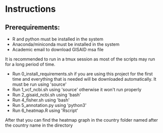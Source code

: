 Instructions
======

Prerequirements:
----------------

* R and python must be installed in the system
* Anaconda/miniconda must be installed in the system
* Academic email to download GISAID msa file

It is recommended to run in a tmux session as most of the scripts may run for a long period of time.

* Run 0_install_requirements.sh if you are using this project for the first time and everything that is needed will be downloaded automatically. It must be run using 'source'
* Run 1_vcf_ncbi.sh using 'source' otherwise it won't run properly
* Run 2_gisaid_ncbi.sh using 'bash'
* Run 4_fisher.sh using 'bash'
* Run 5_annotation.py using 'python3'
* Run 6_heatmap.R using 'Rscript'

After that you can find the heatmap graph in the country folder named after the country name in the directory
